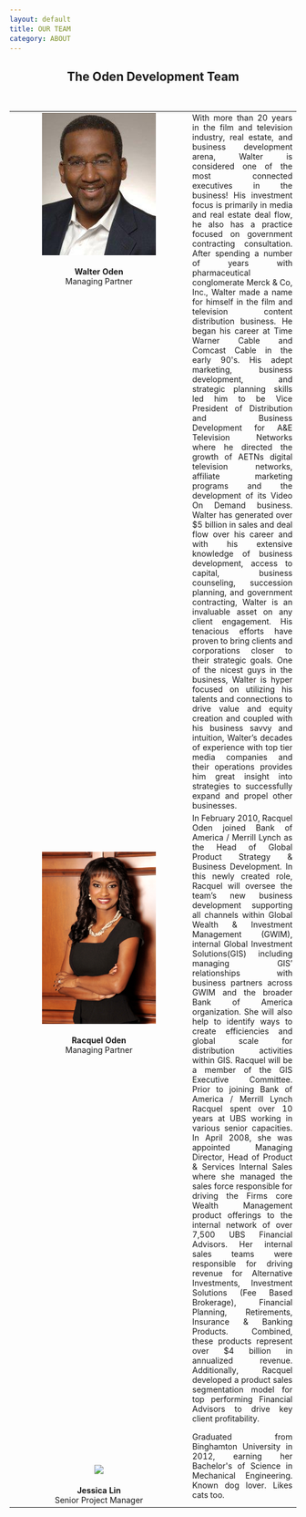 ```yaml
---
layout: default
title: OUR TEAM
category: ABOUT
---
```


<center><h2>The Oden Development Team</h2></center>
<br>
<div id='bio-table'>
<table align='center'>
<tr>
<td align='center' valign='top' width='300'><img src='/assets/images/walter.jpg' width='200' />
<br>
<br><b>Walter Oden</b>
<br>Managing Partner</td>
<td><div class='bio-text' align='justify'>With more than 20 years in the film and television industry, real estate, and business development arena,
Walter is considered one of the most connected executives in the business! His investment focus is primarily in media and real estate deal flow, he also has a practice focused on government contracting consultation. After spending a number of years with pharmaceutical conglomerate Merck &amp; Co, Inc., Walter made a name for himself in the film and television content distribution business. He began his career at Time Warner Cable and Comcast Cable in the early 90's. His adept marketing, business development, and strategic planning skills led him to be Vice President of Distribution and Business Development for A&amp;E Television Networks where he directed the growth of AETNs digital television networks, affiliate marketing programs and the development of its Video On Demand business. Walter has generated over $5 billion in sales and deal flow over his career and with his extensive knowledge of business development, access to capital, business counseling, succession planning, and government contracting, Walter is an invaluable asset on any client engagement. His tenacious efforts have proven to bring clients and corporations closer to their strategic goals. One of the nicest guys in the business, Walter is hyper focused on utilizing his talents and connections to drive value and equity creation and coupled with his business savvy and intuition, Walter’s decades of experience with top tier media companies and their operations provides him great insight into strategies to successfully expand
and propel other businesses.</div></td>
</tr>
<tr>
<td align='center' valign='top' width='300'><br><br><br><br><img src='/assets/images/racquel.jpg' width='200'>
<br>
<br><b>Racquel Oden</b>
<br>Managing Partner</td>
<td><div class='bio-text' align='justify'>In February 2010, Racquel Oden joined Bank of America / Merrill Lynch as the Head of Global Product Strategy &amp; Business Development. In this newly created role, Racquel will oversee the team’s new business development supporting all channels within Global Wealth &amp; Investment Management  (GWIM), internal Global Investment Solutions(GIS) including managing GIS’ relationships with business partners across GWIM and the broader Bank of America organization.  She will also help to identify ways to create efficiencies and global scale for distribution activities within GIS. Racquel will be a member of the GIS Executive Committee. Prior to joining Bank of America / Merrill Lynch Racquel spent  over 10 years at UBS working in various senior capacities.  In April 2008, she was appointed Managing Director, Head of Product &amp; Services Internal Sales where she managed the sales force responsible for driving the Firms core Wealth Management product offerings to the internal network of over 7,500 UBS Financial Advisors.  Her internal sales teams were responsible for driving revenue for Alternative Investments, Investment Solutions (Fee Based Brokerage), Financial Planning, Retirements, Insurance &amp; Banking Products.  Combined, these  products represent over $4 billion in annualized revenue.  Additionally, Racquel developed a product sales segmentation model for top performing Financial Advisors to drive key client profitability.</div></td></tr>
<tr>
<td align='center' valign='top' width='300'><br><br><br><br><img src='http://placekitten.com/150/200' width='200'>
<br>
<br><b>Jessica Lin</b>
<br>Senior Project Manager</td>
<td><div class='bio-text' align='justify'>Graduated from Binghamton University in 2012, earning her Bachelor's of Science in Mechanical Engineering. Known dog lover. Likes cats too.</div></td></tr>
</table><br><br>
</div>